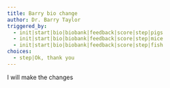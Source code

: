 ```yaml
---
title: Barry bio change
author: Dr. Barry Taylor
triggered_by:
  - init|start|bio|biobank|feedback|score|step|pigs
  - init|start|bio|biobank|feedback|score|step|mice
  - init|start|bio|biobank|feedback|score|step|fish
choices:
  - step|Ok, thank you
---
```

I will make the changes
